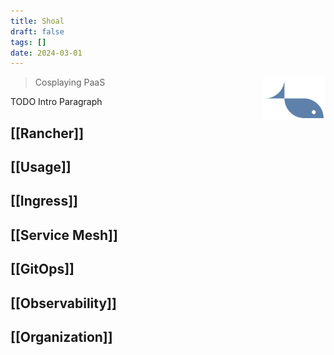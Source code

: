 ```yaml
---
title: Shoal
draft: false
tags: []
date: 2024-03-01
---
```


<img alt="shoal fish" align='right' src="style/logo_static/fish.svg" width="100" style="margin: 0 0 0 24px;">

> Cosplaying PaaS

TODO Intro Paragraph

## [[Rancher]]

## [[Usage]]

## [[Ingress]]

## [[Service Mesh]]

## [[GitOps]]

## [[Observability]]

## [[Organization]]